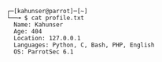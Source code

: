 <!--
- 👋 Hi, I’m @Kahunser
- 👀 I’m interested in Offensive Security, Hacking, Pentesting, CTFs.
- 🌱 I’m currently learning Hacking.
- 💞️ I’m looking to collaborate on CTFs
- 📫 How to reach me:
      - Twitter (X): @Kahunser
      - kahunser@proton.me
- 😄 Pronouns: Nigga
- ⚡ Fun fact: Im white
-->

    ┌─[kahunser@parrot]─[~]
    └──╼ $ cat profile.txt
      Name: Kahunser
      Age: 404
      Location: 127.0.0.1
      Languages: Python, C, Bash, PHP, English
      OS: ParrotSec 6.1


<!--
Kahunser/Kahunser is a ✨ special ✨ repository because its `README.md` (this file) appears on your GitHub profile.
You can click the Preview link to take a look at your changes.
-->
